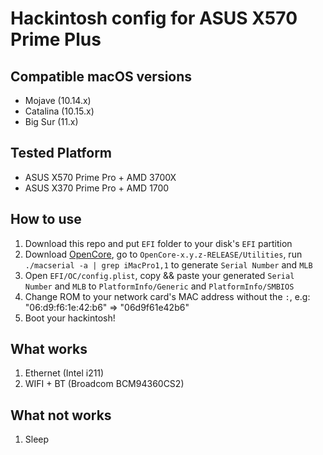 # Hackintosh config for ASUS X570 Prime Plus

## Compatible macOS versions

* Mojave (10.14.x)
* Catalina (10.15.x)
* Big Sur (11.x)

## Tested Platform

- ASUS X570 Prime Pro + AMD 3700X
- ASUS X370 Prime Pro + AMD 1700

## How to use

1. Download this repo and put `EFI` folder to your disk's `EFI` partition
2. Download [OpenCore](https://github.com/acidanthera/OpenCorePkg/releases), go to `OpenCore-x.y.z-RELEASE/Utilities`, run `./macserial -a | grep iMacPro1,1` to generate `Serial Number` and `MLB`
3. Open `EFI/OC/config.plist`, copy && paste your generated `Serial Number` and `MLB` to `PlatformInfo/Generic` and `PlatformInfo/SMBIOS`
4. Change ROM to your network card's MAC address without the `:`, e.g: "06:d9:f6:1e:42:b6" => "06d9f61e42b6"
5. Boot your hackintosh!

## What works
1. Ethernet (Intel i211)
2. WIFI + BT (Broadcom BCM94360CS2)

## What not works
1. Sleep